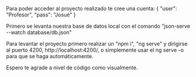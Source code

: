 Para poder acceder al proyecto realizado te cree una cuenta:
{
  "user": "Profesor",
  "pass": "Josué"
}

Primero se levanta nuestra base de datos local con el comando "json-serve --watch database/db.json"

Para levantar el proyecto primero realizar un "npm i", "ng serve" y dirigirse al puerto 4200, http://localhost:4200/, o simplemente usar el ng serve -o para que se haga automáticamente.

Espero te agrade a nivel de código como visualmente.
